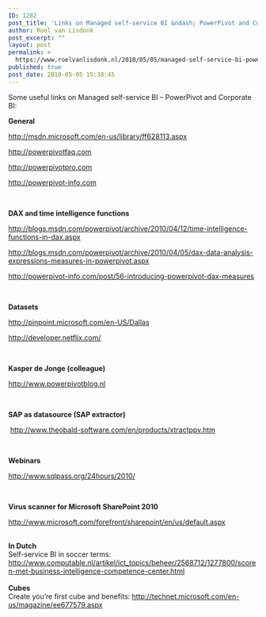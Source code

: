 ```yaml
---
ID: 1282
post_title: 'Links on Managed self-service BI &ndash; PowerPivot and Corporate BI'
author: Roel van Lisdonk
post_excerpt: ""
layout: post
permalink: >
  https://www.roelvanlisdonk.nl/2010/05/05/managed-self-service-bi-powerpivot-and-corporate-bi-links/
published: true
post_date: 2010-05-05 15:38:45
---
```

<p>Some useful links on Managed self-service BI – PowerPivot and Corporate BI:    <br /></p>  <p><strong>General</strong></p>  <p><a href="http://msdn.microsoft.com/en-us/library/ff628113.aspx">http://msdn.microsoft.com/en-us/library/ff628113.aspx</a></p>  <p><a href="http://powerpivotfaq.com">http://powerpivotfaq.com</a> </p>  <p><a href="http://powerpivotpro.com">http://powerpivotpro.com</a></p>  <p><a title="http://powerpivot-info.com" href="http://powerpivot-info.com">http://powerpivot-info.com</a></p>  <p>&#160;</p>  <p><strong>DAX and time intelligence functions</strong></p>  <p><a href="http://blogs.msdn.com/powerpivot/archive/2010/04/12/time-intelligence-functions-in-dax.aspx">http://blogs.msdn.com/powerpivot/archive/2010/04/12/time-intelligence-functions-in-dax.aspx</a></p>  <p><a href="http://blogs.msdn.com/powerpivot/archive/2010/04/05/dax-data-analysis-expressions-measures-in-powerpivot.aspx">http://blogs.msdn.com/powerpivot/archive/2010/04/05/dax-data-analysis-expressions-measures-in-powerpivot.aspx</a></p>  <p><a href="http://powerpivot-info.com/post/56-introducing-powerpivot-dax-measures">http://powerpivot-info.com/post/56-introducing-powerpivot-dax-measures</a></p>  <p>&#160;</p>  <p><strong>Datasets</strong></p>  <p><a href="http://pinpoint.microsoft.com/en-US/Dallas">http://pinpoint.microsoft.com/en-US/Dallas</a></p>  <p><a href="http://developer.netflix.com/">http://developer.netflix.com/</a></p>  <p>&#160;</p>  <p><strong>Kasper de Jonge (colleague)</strong></p>  <p><a href="http://www.powerpivotblog.nl">http://www.powerpivotblog.nl</a></p>  <p>&#160;</p>  <p><strong>SAP as datasource (SAP extractor)</strong></p>  <p>&#160;<a href="http://www.theobald-software.com/en/products/xtractppv.htm">http://www.theobald-software.com/en/products/xtractppv.htm</a></p>  <p>&#160;</p>  <p><strong>Webinars</strong></p>  <p><a title="http://www.sqlpass.org/24hours/2010/" href="http://www.sqlpass.org/24hours/2010/">http://www.sqlpass.org/24hours/2010/</a></p>  <p>&#160;</p>  <p><strong>Virus scanner for Microsoft SharePoint 2010</strong></p>  <p><a href="http://www.microsoft.com/forefront/sharepoint/en/us/default.aspx">http://www.microsoft.com/forefront/sharepoint/en/us/default.aspx</a></p>  <p>   <br /><strong>In Dutch</strong>     <br />Self-service BI in soccer terms: <a title="http://www.computable.nl/artikel/ict_topics/beheer/2568712/1277800/scoren-met-business-intelligence-competence-center.html" href="http://www.computable.nl/artikel/ict_topics/beheer/2568712/1277800/scoren-met-business-intelligence-competence-center.html">http://www.computable.nl/artikel/ict_topics/beheer/2568712/1277800/scoren-met-business-intelligence-competence-center.html</a>     <br />    <br /><strong>Cubes</strong>    <br />Create you’re first cube and benefits: <a title="http://technet.microsoft.com/en-us/magazine/ee677579.aspx" href="http://technet.microsoft.com/en-us/magazine/ee677579.aspx">http://technet.microsoft.com/en-us/magazine/ee677579.aspx</a></p>
